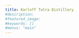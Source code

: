```yaml
---
title: Karloff Tatra Distillery
#description: 
#featured_image: 
#keywords: []
#menus: "main"
---
```


